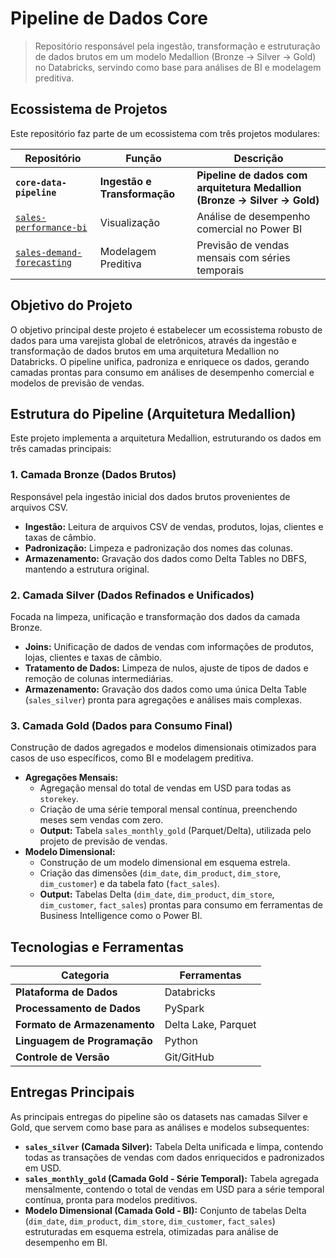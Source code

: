 # Pipeline de Dados Core

> Repositório responsável pela ingestão, transformação e estruturação de dados brutos em um modelo Medallion (Bronze → Silver → Gold) no Databricks, servindo como base para análises de BI e modelagem preditiva.

## Ecossistema de Projetos

Este repositório faz parte de um ecossistema com três projetos modulares:

| Repositório | Função | Descrição |
|-------------|--------|-----------|
| **`core-data-pipeline`** | **Ingestão e Transformação** | **Pipeline de dados com arquitetura Medallion (Bronze → Silver → Gold)** |
| [`sales-performance-bi`](https://www.google.com/search?q=%5Bhttps://github.com/seuusuario/sales-performance-bi%5D\(https://github.com/seuusuario/sales-performance-bi\)) | Visualização | Análise de desempenho comercial no Power BI |
| [`sales-demand-forecasting`](https://www.google.com/search?q=%5Bhttps://github.com/seuusuario/sales-demand-forecasting%5D\(https://github.com/seuusuario/sales-demand-forecasting\)) | Modelagem Preditiva | Previsão de vendas mensais com séries temporais |

## Objetivo do Projeto

O objetivo principal deste projeto é estabelecer um ecossistema robusto de dados para uma varejista global de eletrônicos, através da ingestão e transformação de dados brutos em uma arquitetura Medallion no Databricks. O pipeline unifica, padroniza e enriquece os dados, gerando camadas prontas para consumo em análises de desempenho comercial e modelos de previsão de vendas.

## Estrutura do Pipeline (Arquitetura Medallion)

Este projeto implementa a arquitetura Medallion, estruturando os dados em três camadas principais:

### 1. Camada Bronze (Dados Brutos)

Responsável pela ingestão inicial dos dados brutos provenientes de arquivos CSV.

  * **Ingestão:** Leitura de arquivos CSV de vendas, produtos, lojas, clientes e taxas de câmbio.
  * **Padronização:** Limpeza e padronização dos nomes das colunas.
  * **Armazenamento:** Gravação dos dados como Delta Tables no DBFS, mantendo a estrutura original.

### 2. Camada Silver (Dados Refinados e Unificados)

Focada na limpeza, unificação e transformação dos dados da camada Bronze.

  * **Joins:** Unificação de dados de vendas com informações de produtos, lojas, clientes e taxas de câmbio.
  * **Tratamento de Dados:** Limpeza de nulos, ajuste de tipos de dados e remoção de colunas intermediárias.
  * **Armazenamento:** Gravação dos dados como uma única Delta Table (`sales_silver`) pronta para agregações e análises mais complexas.

### 3. Camada Gold (Dados para Consumo Final)

Construção de dados agregados e modelos dimensionais otimizados para casos de uso específicos, como BI e modelagem preditiva.

  * **Agregações Mensais:**
      * Agregação mensal do total de vendas em USD para todas as `storekey`.
      * Criação de uma série temporal mensal contínua, preenchendo meses sem vendas com zero.
      * **Output:** Tabela `sales_monthly_gold` (Parquet/Delta), utilizada pelo projeto de previsão de vendas.
  * **Modelo Dimensional:**
      * Construção de um modelo dimensional em esquema estrela.
      * Criação das dimensões (`dim_date`, `dim_product`, `dim_store`, `dim_customer`) e da tabela fato (`fact_sales`).
      * **Output:** Tabelas Delta (`dim_date`, `dim_product`, `dim_store`, `dim_customer`, `fact_sales`) prontas para consumo em ferramentas de Business Intelligence como o Power BI.

## Tecnologias e Ferramentas

| Categoria | Ferramentas |
|-----------|-------------|
| **Plataforma de Dados** | Databricks |
| **Processamento de Dados** | PySpark |
| **Formato de Armazenamento** | Delta Lake, Parquet |
| **Linguagem de Programação** | Python |
| **Controle de Versão** | Git/GitHub |

## Entregas Principais

As principais entregas do pipeline são os datasets nas camadas Silver e Gold, que servem como base para as análises e modelos subsequentes:

  * **`sales_silver` (Camada Silver):** Tabela Delta unificada e limpa, contendo todas as transações de vendas com dados enriquecidos e padronizados em USD.
  * **`sales_monthly_gold` (Camada Gold - Série Temporal):** Tabela agregada mensalmente, contendo o total de vendas em USD para a série temporal contínua, pronta para modelos preditivos.
  * **Modelo Dimensional (Camada Gold - BI):** Conjunto de tabelas Delta (`dim_date`, `dim_product`, `dim_store`, `dim_customer`, `fact_sales`) estruturadas em esquema estrela, otimizadas para análise de desempenho em BI.